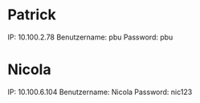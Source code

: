 # Patrick
IP: 10.100.2.78
Benutzername: pbu
Password: pbu
# Nicola
IP: 10.100.6.104
Benutzername: Nicola
Password: nic123
